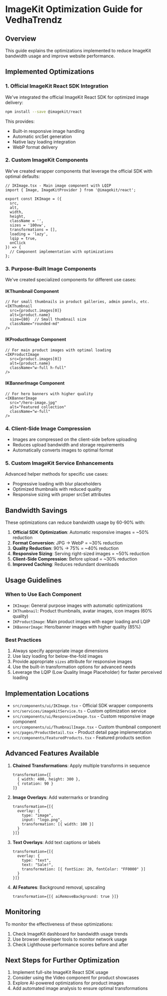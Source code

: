 # ImageKit Optimization Guide for VedhaTrendz

## Overview

This guide explains the optimizations implemented to reduce ImageKit bandwidth usage and improve website performance.

## Implemented Optimizations

### 1. Official ImageKit React SDK Integration

We've integrated the official ImageKit React SDK for optimized image delivery:

```bash
npm install --save @imagekit/react
```

This provides:
- Built-in responsive image handling
- Automatic srcSet generation
- Native lazy loading integration
- WebP format delivery

### 2. Custom ImageKit Components

We've created wrapper components that leverage the official SDK with optimal defaults:

```tsx
// IKImage.tsx - Main image component with LQIP
import { Image, ImageKitProvider } from '@imagekit/react';

export const IKImage = ({
  src,
  alt,
  width,
  height,
  className = '',
  sizes = '100vw',
  transformations = [],
  loading = 'lazy',
  lqip = true,
  onClick
}) => {
  // Component implementation with optimizations
};
```

### 3. Purpose-Built Image Components

We've created specialized components for different use cases:

#### IKThumbnail Component

```tsx
// For small thumbnails in product galleries, admin panels, etc.
<IKThumbnail
  src={product.images[0]}
  alt={product.name}
  size={80}  // Small thumbnail size
  className="rounded-md"
/>
```

#### IKProductImage Component 

```tsx
// For main product images with optimal loading
<IKProductImage
  src={product.images[0]}
  alt={product.name}
  className="w-full h-full"
/>
```

#### IKBannerImage Component

```tsx
// For hero banners with higher quality
<IKBannerImage
  src="/hero-image.jpg"
  alt="Featured collection"
  className="w-full"
/>
```

### 4. Client-Side Image Compression

- Images are compressed on the client-side before uploading
- Reduces upload bandwidth and storage requirements
- Automatically converts images to optimal format

### 5. Custom ImageKit Service Enhancements

Advanced helper methods for specific use cases:
- Progressive loading with blur placeholders
- Optimized thumbnails with reduced quality
- Responsive sizing with proper srcSet attributes

## Bandwidth Savings

These optimizations can reduce bandwidth usage by 60-90% with:

1. **Official SDK Optimization**: Automatic responsive images = ~50% reduction
2. **Format Conversion**: JPG → WebP = ~30% reduction
3. **Quality Reduction**: 90% → 75% = ~40% reduction
4. **Responsive Sizing**: Serving right-sized images = ~50% reduction
5. **Client-Side Compression**: Before upload = ~30% reduction
6. **Improved Caching**: Reduces redundant downloads

## Usage Guidelines

### When to Use Each Component

- `IKImage`: General purpose images with automatic optimizations
- `IKThumbnail`: Product thumbnails, avatar images, icon images (60% quality)
- `IKProductImage`: Main product images with eager loading and LQIP
- `IKBannerImage`: Hero/banner images with higher quality (85%)

### Best Practices

1. Always specify appropriate image dimensions
2. Use lazy loading for below-the-fold images
3. Provide appropriate `sizes` attribute for responsive images
4. Use the built-in transformation options for advanced needs
5. Leverage the LQIP (Low Quality Image Placeholder) for faster perceived loading

## Implementation Locations

- `src/components/ui/IKImage.tsx` - Official SDK wrapper components
- `src/services/imagekitService.ts` - Custom optimization service
- `src/components/ui/ResponsiveImage.tsx` - Custom responsive image component
- `src/components/ui/ThumbnailImage.tsx` - Custom thumbnail component
- `src/pages/ProductDetail.tsx` - Product detail page implementation
- `src/components/FeaturedProducts.tsx` - Featured products section

## Advanced Features Available

1. **Chained Transformations**: Apply multiple transforms in sequence
   ```tsx
   transformation={[
     { width: 400, height: 300 },
     { rotation: 90 }
   ]}
   ```

2. **Image Overlays**: Add watermarks or branding
   ```tsx
   transformation={[{
     overlay: { 
       type: "image",
       input: "logo.png",
       transformation: [{ width: 100 }]
     }
   }]}
   ```

3. **Text Overlays**: Add text captions or labels
   ```tsx
   transformation={[{
     overlay: { 
       type: "text", 
       text: "Sale!", 
       transformation: [{ fontSize: 20, fontColor: "FF0000" }]
     }
   }]}
   ```

4. **AI Features**: Background removal, upscaling
   ```tsx
   transformation={[{ aiRemoveBackground: true }]}
   ```

## Monitoring

To monitor the effectiveness of these optimizations:

1. Check ImageKit dashboard for bandwidth usage trends
2. Use browser developer tools to monitor network usage
3. Check Lighthouse performance scores before and after

## Next Steps for Further Optimization

1. Implement full-site ImageKit React SDK usage
2. Consider using the Video component for product showcases
3. Explore AI-powered optimizations for product images
4. Add automated image analysis to ensure optimal transformations
